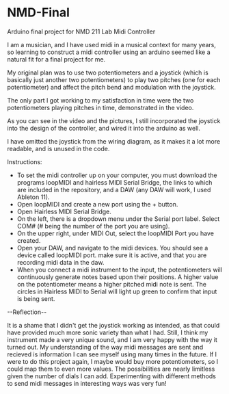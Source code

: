 # NMD-Final
Arduino final project for NMD 211 Lab
Midi Controller

  I am a musician, and I have used midi in a musical context for many years, so learning to construct a midi controller using an arduino seemed like a natural fit for a final project for me. 
  
  My original plan was to use two potentiometers and a joystick (which is basically just another two potentiometers) to play two pitches (one for each potentiometer) and affect the pitch bend and modulation with the joystick. 
  
  The only part I got working to my satisfaction in time were the two potentiometers playing pitches in time, demonstrated in the video. 
  
  As you can see in the video and the pictures, I still incorporated the joystick into the design of the controller, and wired it into the arduino as well.
  
  I have omitted the joystick from the wiring diagram, as it makes it a lot more readable, and is unused in the code.
  
  Instructions:
  - To set the midi controller up on your computer, you must download the programs loopMIDI and hairless MIDI Serial Bridge, the links to which are included in the repository, and a DAW (any DAW will work, I used Ableton 11).
  - Open loopMIDI and create a new port using the + button.
  - Open Hairless MIDI Serial Bridge. 
  - On the left, there is a dropdown menu under the Serial port label. Select COM# (# being the number of the port you are using). 
  - On the upper right, under MIDI Out, select the loopMIDI Port you have created.
  - Open your DAW, and navigate to the midi devices. You should see a device called loopMIDI port. make sure it is active, and that you are recording midi data in the daw.
  - When you connect a midi instrument to the input, the potentiometers will continuously generate notes based upon their positions. A higher value on the potentiometer means a higher pitched midi note is sent.
  The circles in Hairless MIDI to Serial will light up green to confirm that input is being sent.
  
--Reflection--
  
  It is a shame that I didn't get the joystick working as intended, as that could have provided much more sonic variety than what I had. Still, I think my instrument made a very unique sound, and I am very happy with the way it turned out. My understanding of the way midi messages are sent and recieved is information I can see myself using many times in the future. If I were to do this project again, I maybe would buy more potentiometers, so I could map them to even more values. The possibilities are nearly limitless given the number of dials I can add. Experimenting with different methods to send midi messages in interesting ways was very fun!
